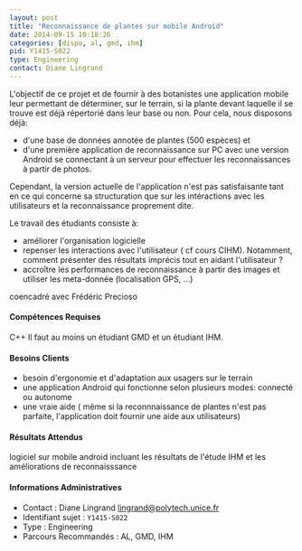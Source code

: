 ```yaml
---
layout: post
title: "Reconnaissance de plantes sur mobile Android"
date: 2014-09-15 10:18:26
categories: [dispo, al, gmd, ihm]
pid: Y1415-S022
type: Engineering
contact: Diane Lingrand
---
```

       
L'objectif de ce projet et de fournir à des botanistes une application mobile leur permettant de déterminer, sur le terrain, si la plante devant laquelle il se trouve est déjà répertorié dans leur base ou non. Pour cela, nous disposons déjà:
- d'une base de données annotée de plantes (500 espèces) et
- d'une première application de reconnaissance sur PC avec une version Android se connectant à un serveur pour effectuer les reconnaissances à partir de photos.

Cependant, la version actuelle de l'application n'est pas satisfaisante tant en ce qui concerne sa structuration que sur les intéractions avec les utilisateurs et la reconnaissance proprement dite. 

Le travail des étudiants consiste à:
- améliorer l'organisation logicielle
- repenser les interactions avec l'utilisateur ( cf cours CIHM). Notamment, comment présenter des résultats imprécis tout en aidant l'utilisateur ?
- accroître les performances de reconnaissance à partir des images et utiliser les meta-donnée (localisation GPS, ...)

coencadré avec Frédéric Precioso

#### Compétences Requises
C++ 
Il faut au moins un étudiant GMD et un étudiant IHM.


#### Besoins Clients
- besoin d'ergonomie et d'adaptation aux usagers sur le terrain
- une application Android qui fonctionne selon plusieurs modes: connecté ou autonome
- une vraie aide ( même si la reconnnaissance de plantes n'est pas parfaite, l'application doit
fournir une aide aux utilisateurs)

#### Résultats Attendus
logiciel sur mobile android incluant les résultats de l'étude IHM et les améliorations de reconnaisssance
     

#### Informations Administratives
  * Contact : Diane Lingrand <lingrand@polytech.unice.fr>
  * Identifiant sujet : `Y1415-S022`
  * Type : Engineering
  * Parcours Recommandés : AL, GMD, IHM
     